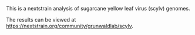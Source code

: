 This is a nextstrain analysis of sugarcane yellow leaf virus (scylv) genomes.

The results can be viewed at https://nextstrain.org/community/grunwaldlab/scylv.
